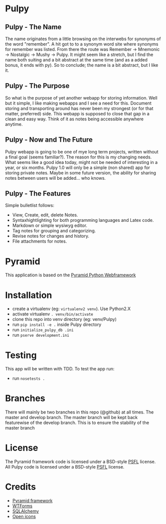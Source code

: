 Pulpy
=====

## Pulpy - The Name
The name originates from a little browsing on the interwebs for synonyms of the word "remember". A hit got to to a synonym word site where synonyms for remember was listed. From there the route was Remember -> Mnemonic -> Nostalgic -> Mushy -> Pulpy. It might seem like a stretch, but I find the name both suiting and a bit abstract at the same time (and as a added bonus, it ends with py). So to conclude; the name is a bit abstract, but I like it.

## Pulpy - The Purpose
So what is the purpose of yet another webapp for storing information. Well but it simple, I like making webapps and I see a need for this. Document storing and transporting around has never been my strongest (or for that matter, preferred) side. This webapp is supposed to close that gap in a clean and easy way. Think of it as notes being accessible anywhere anytime.

## Pulpy - Now and The Future
Pulpy webapp is going to be one of mye long term projects, written without a final goal (seems familiar?). The reason for this is my changing needs. What seems like a good idea today, might not be needed of interesting in a year, or six months. Pulpy 1.0 will only be a simple (non shared) app for storing private notes. Maybe in some future version, the ability for sharing notes between users will be added... who knows.

## Pulpy - The Features
Simple bulletlist follows:
* View, Create, edit, delete Notes.
* Syntaxhightlighting for both programming languages and Latex code. 
* Markdown or simple wysiwyg editor.
* Tag notes for grouping and categorizing.
* Revise notes for changes and history.
* File attachments for notes.


Pyramid
=======
This application is based on the [Pyramid Python Webframework](http://www.pylonsproject.org/)

Installation
============
  * create a virtualenv (eg: `virtualenv2 venv`). Use Python2.X
  * activate virtualenv `. venv/bin/activate`
  * clone this repo into venv directory (eg: venv/Pulpy)
  * run `pip install -e .` inside Pulpy directory
  * run `initialize_pulpy_db .ini`
  * run `pserve development.ini`

Testing
=======
This app will be written with TDD. To test the app run:
  * run `nosetests .`

Branches
========
There will mainly be two branches in this repo (@github) at all times. The master and develop branch.
The master branch will be kept back featurewise of the develop branch. This is to ensure the stability of the master branch

License
=======
The Pyramid framework code is licensed under a BSD-style [PSFL](http://www.pylonsproject.org/about/license) license.
All Pulpy code is licensed under a BSD-style [PSFL](http://en.wikipedia.org/wiki/Python_Software_Foundation_License) license.

Credits
=======
  * [Pyramid framework](http://www.pylonsproject.org/)
  * [WTForms](http://wtforms.simplecodes.com/docs/1.0.4/)
  * [SQLAlchemy](http://www.sqlalchemy.org/)
  * [Open icons](http://openiconlibrary.sourceforge.net/gallery2/?./Icons/apps/knotes.png)
